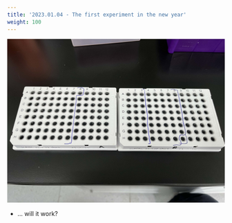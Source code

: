 ```yaml
---
title: '2023.01.04 - The first experiment in the new year'
weight: 100
---
```


![](/labpics/2023/20230104.jpg)

- ... will it work?